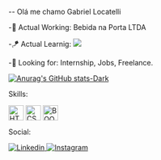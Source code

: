 -- Olá me chamo Gabriel Locatelli

-💼 Actual Working: Bebida na Porta LTDA 

-🪁 Actual Learnig: <img src="https://img.shields.io/badge/Java-ED8B00?style=for-the-badge&logo=openjdk&logoColor=white">

-👀 Looking for: Internship, Jobs, Freelance.

[![Anurag's GitHub stats-Dark](https://github-readme-stats.vercel.app/api?username=DowncastedGabe\&show_icons=true\&theme=dark#gh-dark-mode-only)](https://github.com/DowncastedGabe/github-readme-stats#responsive-card-theme#gh-dark-mode-only)

Skills:
<div style="display: inline_block">
  <img align="center" alt="HTML" height="30" widht="40" target="" src="https://img.shields.io/badge/HTML5-E34F26?style=for-the-badge&logo=html5&logoColor=white">
  <img align="center" alt="CSS" height="30" widht="40" target="" src="https://img.shields.io/badge/CSS-239120?&style=for-the-badge&logo=css3&logoColor=white">
  <img align="center" alt="BOOTSTRAP" height="30" widht="40" target="" src="https://img.shields.io/badge/Bootstrap-563D7C?style=for-the-badge&logo=bootstrap&logoColor=white"> 
</div>

Social: 
<div>
<a href="https://www.linkedin.com/in/gabriel-a-740714125/" >
  <img alt="Linkedin" target="_blank" src="https://img.shields.io/badge/LinkedIn-0077B5?style=for-the-badge&logo=linkedin&logoColor=white">
</a>
<a href="https://www.instagram.com/valuesofmind/" >
  <img alt="Instagram" target="_blank" src="https://img.shields.io/badge/Instagram-E4405F?style=for-the-badge&logo=instagram&logoColor=white">
</a>
</div>

